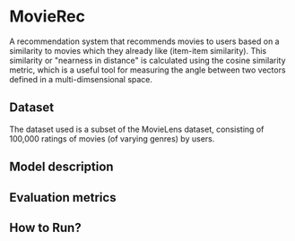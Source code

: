 # MovieRec

A recommendation system that recommends movies to users based on a similarity to movies which they already like (item-item similarity). 
This similarity or "nearness in distance" is calculated using the cosine similarity metric, which is a useful tool for measuring the angle between two vectors defined in a multi-dimsensional space.

## Dataset 

The dataset used is a subset of the MovieLens dataset, consisting of 100,000 ratings of movies (of varying genres) by users.

## Model description 



## Evaluation metrics


## How to Run?

